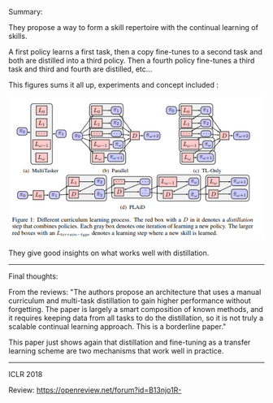 Summary:

They propose a way to form a skill repertoire with the continual learning of skills.

A first policy learns a first task, then a copy fine-tunes to a second task and both are distilled into a third policy. Then a fourth policy fine-tunes a third task and third and fourth are distilled, etc...

This figures sums it all up, experiments and concept included : 

![](https://github.com/Caselles/paper_notes/blob/master/images/3.png)

They give good insights on what works well with distillation.

----

Final thoughts:

From the reviews: "The authors propose an architecture that uses a manual curriculum and multi-task distillation to gain higher performance without forgetting. The paper is largely a smart composition of known methods, and it requires keeping data from all tasks to do the distillation, so it is not truly a scalable continual learning approach. This is a borderline paper."

This paper just shows again that distillation and fine-tuning as a transfer learning scheme are two mechanisms that work well in practice.

-------

ICLR 2018

Review: https://openreview.net/forum?id=B13njo1R-
